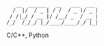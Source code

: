 ```  
   __  ______   __   ___  ___ 
  /  |/  / _ | / /  / _ )/ _ |
 / /|_/ / __ |/ /__/ _  / __ |
/_/  /_/_/ |_/____/____/_/ |_|
```                              
C/C++, Python
